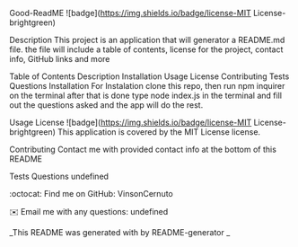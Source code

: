 Good-ReadME
![badge](https://img.shields.io/badge/license-MIT License-brightgreen)

Description
This project is an application that will generator a README.md file. the file will include a table of contents, license for the project, contact info, GitHub links and more

Table of Contents
Description
Installation
Usage
License
Contributing
Tests
Questions
Installation
For Instalation clone this repo, then run npm inquirer on the terminal after that is done type node index.js in the terminal and fill out the questions asked and the app will do the rest.

Usage
License
![badge](https://img.shields.io/badge/license-MIT License-brightgreen)
This application is covered by the MIT License license.

Contributing
Contact me with provided contact info at the bottom of this README

Tests
Questions
undefined

:octocat: Find me on GitHub: VinsonCernuto

✉️ Email me with any questions: undefined

_This README was generated with by README-generator _
